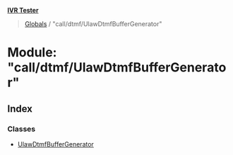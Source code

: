 **[IVR Tester](../README.md)**

> [Globals](../README.md) / "call/dtmf/UlawDtmfBufferGenerator"

# Module: "call/dtmf/UlawDtmfBufferGenerator"

## Index

### Classes

* [UlawDtmfBufferGenerator](../classes/_call_dtmf_ulawdtmfbuffergenerator_.ulawdtmfbuffergenerator.md)
